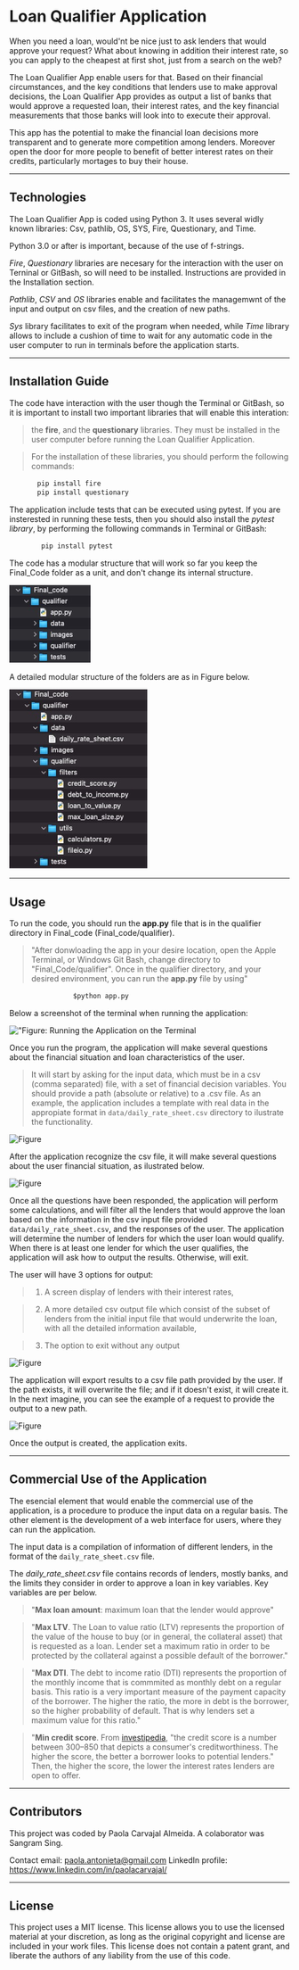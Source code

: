 # Loan Qualifier Application

When you need a loan, would'nt be nice just to ask lenders that would approve your request? What about knowing in addition their interest rate, so you can apply to the cheapest at first shot, just from a search on the web?

The Loan Qualifier App enable users for that. Based on their financial circumstances, and the key conditions that lenders use to make approval decisions, the Loan Qualifier App provides as output a list of banks that would approve a requested loan, their interest rates, and the key financial measurements that those banks will look into to execute their approval.

This app has the potential to make the financial loan decisions more transparent and to generate more competition among lenders. Moreover open the door for more people to benefit of better interest rates on their credits, particularly mortages to buy their house.

---

## Technologies

The Loan Qualifier App is coded using Python 3. It uses several widly known libraries: Csv, pathlib, OS, SYS, Fire, Questionary, and Time.

Python 3.0 or after is important, because of the use of f-strings.

*Fire*, *Questionary* libraries are necesary for the interaction with the user on Terninal or GitBash, so will need to be installed. Instructions are provided in the Installation section.

*Pathlib*, *CSV* and *OS* libraries enable and facilitates the managemwnt of the input and output on csv files, and the creation of new paths.

*Sys* library facilitates to exit of the program when needed, while *Time* library allows to include a cushion of time to wait for any automatic code in the user computer to run in terminals before the application starts.

---

## Installation Guide 

The code have interaction with the user though the Terminal or GitBash, so it is important to install two important libraries that will enable this interation:
> the **fire**, and the **questionary** libraries. They must be installed in the user computer before running the Loan Qualifier Application.
 
 
> For the installation of these libraries, you should perform the following commands:

```python
       pip install fire
       pip install questionary
````

The application include tests that can be executed using pytest. If you are insterested in running these tests, then you should also install the *pytest library*, by performing the following commands in Terminal or GitBash:

```python
        pip install pytest
```

The code has a modular structure that will work so far you keep the Final_Code folder as a unit, and don't change its internal structure.

![Figure 1](Final_Code/qualifier/images/modular_compressed.jpg "Figure 1: compressed modular structure of Loan Qualifier application")

A detailed modular structure of the folders are as in Figure below.

![Figure](Final_Code/qualifier/images/modular_expanded.jpg "Figure: Expanded Modular Structure of the Loan Qualifier Application")

---

## Usage

To run the code, you should run the **app.py** file that is in the qualifier directory in Final_code (Final_code/qualifier).


>"After donwloading the app in your desire location, open the Apple Terminal, or Windows Git Bash, change directory to "Final_Code/qualifier". Once in the qualifier directory, and your desired environment, you can run the **app.py** file by using"

```Python
                $python app.py
````

Below a screenshot of the terminal when running the application:

!["Figure: Running the Application on the Terminal](Final_Code/qualifier/images/running_app.jpg)






Once you run the program, the application will make several questions about the financial situation and loan characteristics of the user.

> It will start by asking for the input data, which must be in a csv (comma separated) file, with a set of financial decision variables. You should provide a path (absolute or relative) to a .csv file. As an example, the application includes a template with real data in the appropiate format in `data/daily_rate_sheet.csv` directory to ilustrate the functionality.

![Figure](Final_Code/qualifier/images/input_path.jpg "Figure: App Starts Asking for a .csv File Path with Lenders Data.")

After the application recognize the csv file, it will make several questions about the user financial situation, as ilustrated below.

![Figure](Final_Code/qualifier/images/single_variable_inputs.jpg "Figure: App Continues Asking for Financial Situation and Loan Characteristics.")

Once all the questions have been responded, the application will perform some calculations, and will filter all the lenders that would approve the loan based on the information in the csv input file provided `data/daily_rate_sheet.csv`, and the responses of the user. The application will determine the number of lenders for which the user loan would qualify. When there is at least one lender for which the user qualifies, the application will ask how to output the results. Otherwise, will exit.

The user will have 3 options for output: 
> 1. A screen display of lenders with their interest rates, 

> 2. A more detailed csv output file which consist of the subset of lenders from the initial input file that would underwrite the loan, with all the detailed information available,

> 3. The option to exit without any output

![Figure](Final_Code/qualifier/images/output_prompt.jpg "Figure: App Giving Options of Outputs.")

The application will export results to a csv file path provided by the user. If the path exists, it will overwrite the file; and if it doesn't exist, it will create it. In the next imagine, you can see the example of a request to provide the output to a new path. 

![Figure](Final_Code/qualifier/images/csv_file_output.jpg "Figure: App Creating A New CSV File with Lenders that Would Approve the Loan.")

Once the output is created, the application exits.


---

## Commercial Use of the Application

The esencial element that would enable the commercial use of the application, is a procedure to produce the input data on a regular basis. The other element is the development of a web interface for users, where they can run the application.

The input data is a compilation of information of different lenders, in the format of the `daily_rate_sheet.csv` file.

The *daily_rate_sheet.csv* file contains records of lenders, mostly banks, and the limits they consider in order to approve a loan in key variables. Key variables are per below. 

> "**Max loan amount**: maximum loan that the lender would approve"
 
> "**Max LTV**. The Loan to value ratio (LTV) represents the proportion of the value of the house to buy (or in general, the collateral asset) that is requested as a loan. Lender set a maximum ratio in order to be protected by the collateral against a possible default of the borrower."

> "**Max DTI**. The debt to income ratio (DTI) represents the proportion of the monthly income that is commmited as monthly debt on a regular basis. This ratio is a very important measure of the payment capacity of the borrower. The higher the ratio, the more in debt is the borrower, so the higher probability of default. That is why lenders set a maximum value for this ratio."

> "**Min credit score**. From [investipedia](https://www.investopedia.com/terms/c/credit_score.asp), "the credit score is a number between 300–850 that depicts a consumer's creditworthiness. The higher the score, the better a borrower looks to potential lenders." Then, the higher the score, the lower the interest rates lenders are open to offer.


---

## Contributors

This project was coded by Paola Carvajal Almeida. A colaborator was Sangram Sing.

Contact email: paola.antonieta@gmail.com
LinkedIn profile: https://www.linkedin.com/in/paolacarvajal/


---

## License

This project uses a MIT license. This license allows you to use the licensed material at your discretion, as long as the original copyright and license are included in your work files. This license does not contain a patent grant,  and liberate the authors of any liability from the use of this code.


```python

```



